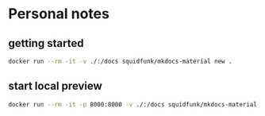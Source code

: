 # Personal notes


## getting started
```bash
docker run --rm -it -v ./:/docs squidfunk/mkdocs-material new .
```

## start local preview

```bash
docker run --rm -it -p 8000:8000 -v ./:/docs squidfunk/mkdocs-material

```